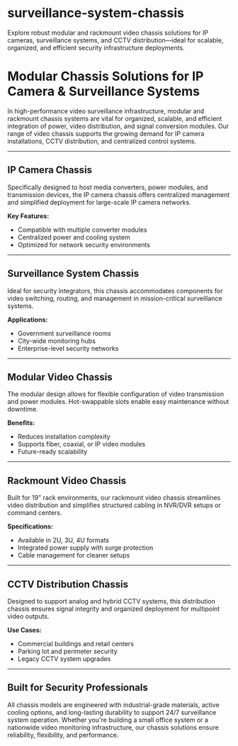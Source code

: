 # surveillance-system-chassis
Explore robust modular and rackmount video chassis solutions for IP cameras, surveillance systems, and CCTV distribution—ideal for scalable, organized, and efficient security infrastructure deployments.

# Modular Chassis Solutions for IP Camera & Surveillance Systems

In high-performance video surveillance infrastructure, modular and rackmount chassis systems are vital for organized, scalable, and efficient integration of power, video distribution, and signal conversion modules. Our range of video chassis supports the growing demand for IP camera installations, CCTV distribution, and centralized control systems.

---

## IP Camera Chassis

Specifically designed to host media converters, power modules, and transmission devices, the IP camera chassis offers centralized management and simplified deployment for large-scale IP camera networks.

**Key Features:**
- Compatible with multiple converter modules
- Centralized power and cooling system
- Optimized for network security environments

---

## Surveillance System Chassis

Ideal for security integrators, this chassis accommodates components for video switching, routing, and management in mission-critical surveillance systems.

**Applications:**
- Government surveillance rooms  
- City-wide monitoring hubs  
- Enterprise-level security networks  

---

## Modular Video Chassis

The modular design allows for flexible configuration of video transmission and power modules. Hot-swappable slots enable easy maintenance without downtime.

**Benefits:**
- Reduces installation complexity  
- Supports fiber, coaxial, or IP video modules  
- Future-ready scalability  

---

## Rackmount Video Chassis

Built for 19" rack environments, our rackmount video chassis streamlines video distribution and simplifies structured cabling in NVR/DVR setups or command centers.

**Specifications:**
- Available in 2U, 3U, 4U formats  
- Integrated power supply with surge protection  
- Cable management for cleaner setups  

---

## CCTV Distribution Chassis

Designed to support analog and hybrid CCTV systems, this distribution chassis ensures signal integrity and organized deployment for multipoint video outputs.

**Use Cases:**
- Commercial buildings and retail centers  
- Parking lot and perimeter security  
- Legacy CCTV system upgrades  

---

## Built for Security Professionals

All chassis models are engineered with industrial-grade materials, active cooling options, and long-lasting durability to support 24/7 surveillance system operation. Whether you're building a small office system or a nationwide video monitoring infrastructure, our chassis solutions ensure reliability, flexibility, and performance.
